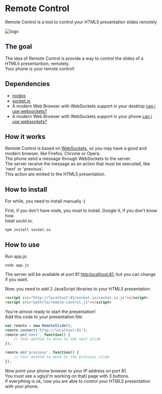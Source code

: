 # Remote Control
Remote Control is a tool to control your HTML5 presentation slides remotely

![logo](http://braziljs.org/wp-content/uploads/2012/11/remote-control.jpg)

## The goal
The idea of Remote Control is provide a way to control the slides of a HTML5 presentantion, remotely.  
Your phone is your remote control!

## Dependencies
* [nodejs](http://nodejs.org)
* [socket.io](http://socket.io)
* A modern Web Browser with WebSockets support in your desktop [can i use websockets?](http://caniuse.com/#search=websockets)  
* A modern Web Browser with WebSockets support in your phone [can i use websockets?](http://caniuse.com/#search=websockets)

## How it works
Remote Control is based on [WebSockets](https://developer.mozilla.org/en-US/docs/WebSockets), so you may have a good and modern browser, like Firefox, Chrome or Opera.  
The phone send a message through WebSockets to the server.   
The server receive the message as an action that must be executed, like 'next' or 'previous'.   
This action are emited to the HTML5 presentation.

## How to install
For while, you need to install manually :(

First, if you don't have node, you must to install. Google it, if you don't know how.  
Intall sockt.io:
```cli
npm install socket.io
```

## How to use
Run app.js:
```cli
node app.js
```
The server will be available at port 81 [http:localhost:81](http:localhost:81), but you can change if you want.  

Now, you need to add 2 JavaScript libraries to your HTML5 presentation:
```html
<script src="http://localhost:81/socket.io/socket.io.js"></script>
<script src="path/to/remote-control.js"></script>
```

You're almost ready to start the presentation!  
Add this code to your presentation file:
```javascript
var remote = new RemoteSlide();
remote.connect('http://localhost:81');
remote.on('next', function() {
	// Your method to move to the next slide
});

remote.on('previous', function() {
	// Your method to move to the previous slide
});
```
Now point your phone browser to your IP address on port 81.  
You must see a ugly(i'm working on that) page with 3 buttons.  
If everything is ok, now you are able to control your HTML5 presentation with your phone.